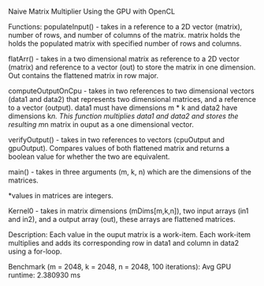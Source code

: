 Naive Matrix Multiplier
Using the GPU with OpenCL

Functions:
populateInput() - takes in a reference to a 2D vector (matrix), number of rows, and number of columns of the matrix. matrix holds the holds the populated matrix with specified number of rows and columns.

flatArr() - takes in a two dimensional matrix as reference to a 2D vector (matrix) and reference to a vector (out) to store the matrix in one dimension. Out contains the flattened matrix in row major. 

computeOutputOnCpu - takes in two references to two dimensional vectors (data1 and data2) that represents two dimensional matrices, and a reference to a vector (output). data1 must have dimensions m * k and data2 have dimensions k*n. This function multiplies data1 and data2 and stores the resulting m*n matrix in ouput as a one dimensional vector.

verifyOutput() - takes in two references to vectors (cpuOutput and gpuOutput). Compares values of both flattened matrix and returns a boolean value for whether the two are equivalent. 

main() - takes in three arguments (m, k, n) which are the dimensions of the matrices. 

*values in matrices are integers.

Kernel0 - takes in matrix dimensions (mDims[m,k,n]), two input arrays (in1 and in2), and a output array (out), these arrays are flattened matrices.

Description: Each value in the ouput matrix is a work-item. Each work-item multiplies and adds its corresponding row in data1 and column in data2 using a for-loop.

Benchmark (m = 2048, k = 2048, n = 2048, 100 iterations):
Avg GPU runtime: 2.380930 ms